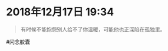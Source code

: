 <!--
 * @Author: 柯军
 * @Date: 2019-08-14 18:24:35
 * @Description: 
 -->
# 2018年12月17日 19:34
> 有时候不能抱怨别人给不了你温暖，可能他也正深陷在孤独里。

#闪念胶囊
